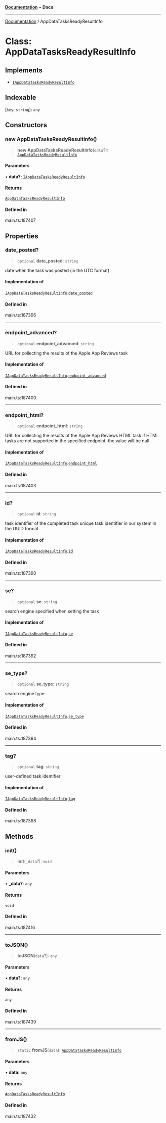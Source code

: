 [**Documentation**](../README.md) • **Docs**

***

[Documentation](../globals.md) / AppDataTasksReadyResultInfo

# Class: AppDataTasksReadyResultInfo

## Implements

- [`IAppDataTasksReadyResultInfo`](../interfaces/IAppDataTasksReadyResultInfo.md)

## Indexable

 \[`key`: `string`\]: `any`

## Constructors

### new AppDataTasksReadyResultInfo()

> **new AppDataTasksReadyResultInfo**(`data`?): [`AppDataTasksReadyResultInfo`](AppDataTasksReadyResultInfo.md)

#### Parameters

• **data?**: [`IAppDataTasksReadyResultInfo`](../interfaces/IAppDataTasksReadyResultInfo.md)

#### Returns

[`AppDataTasksReadyResultInfo`](AppDataTasksReadyResultInfo.md)

#### Defined in

main.ts:187407

## Properties

### date\_posted?

> `optional` **date\_posted**: `string`

date when the task was posted (in the UTC format)

#### Implementation of

[`IAppDataTasksReadyResultInfo`](../interfaces/IAppDataTasksReadyResultInfo.md).[`date_posted`](../interfaces/IAppDataTasksReadyResultInfo.md#date_posted)

#### Defined in

main.ts:187396

***

### endpoint\_advanced?

> `optional` **endpoint\_advanced**: `string`

URL for collecting the results of the Apple App Reviews task

#### Implementation of

[`IAppDataTasksReadyResultInfo`](../interfaces/IAppDataTasksReadyResultInfo.md).[`endpoint_advanced`](../interfaces/IAppDataTasksReadyResultInfo.md#endpoint_advanced)

#### Defined in

main.ts:187400

***

### endpoint\_html?

> `optional` **endpoint\_html**: `string`

URL for collecting the results of the Apple App Reviews HTML task
if HTML tasks are not supported in the specified endpoint, the value will be null

#### Implementation of

[`IAppDataTasksReadyResultInfo`](../interfaces/IAppDataTasksReadyResultInfo.md).[`endpoint_html`](../interfaces/IAppDataTasksReadyResultInfo.md#endpoint_html)

#### Defined in

main.ts:187403

***

### id?

> `optional` **id**: `string`

task identifier of the completed task
unique task identifier in our system in the UUID format

#### Implementation of

[`IAppDataTasksReadyResultInfo`](../interfaces/IAppDataTasksReadyResultInfo.md).[`id`](../interfaces/IAppDataTasksReadyResultInfo.md#id)

#### Defined in

main.ts:187390

***

### se?

> `optional` **se**: `string`

search engine specified when setting the task

#### Implementation of

[`IAppDataTasksReadyResultInfo`](../interfaces/IAppDataTasksReadyResultInfo.md).[`se`](../interfaces/IAppDataTasksReadyResultInfo.md#se)

#### Defined in

main.ts:187392

***

### se\_type?

> `optional` **se\_type**: `string`

search engine type

#### Implementation of

[`IAppDataTasksReadyResultInfo`](../interfaces/IAppDataTasksReadyResultInfo.md).[`se_type`](../interfaces/IAppDataTasksReadyResultInfo.md#se_type)

#### Defined in

main.ts:187394

***

### tag?

> `optional` **tag**: `string`

user-defined task identifier

#### Implementation of

[`IAppDataTasksReadyResultInfo`](../interfaces/IAppDataTasksReadyResultInfo.md).[`tag`](../interfaces/IAppDataTasksReadyResultInfo.md#tag)

#### Defined in

main.ts:187398

## Methods

### init()

> **init**(`_data`?): `void`

#### Parameters

• **\_data?**: `any`

#### Returns

`void`

#### Defined in

main.ts:187416

***

### toJSON()

> **toJSON**(`data`?): `any`

#### Parameters

• **data?**: `any`

#### Returns

`any`

#### Defined in

main.ts:187439

***

### fromJS()

> `static` **fromJS**(`data`): [`AppDataTasksReadyResultInfo`](AppDataTasksReadyResultInfo.md)

#### Parameters

• **data**: `any`

#### Returns

[`AppDataTasksReadyResultInfo`](AppDataTasksReadyResultInfo.md)

#### Defined in

main.ts:187432
